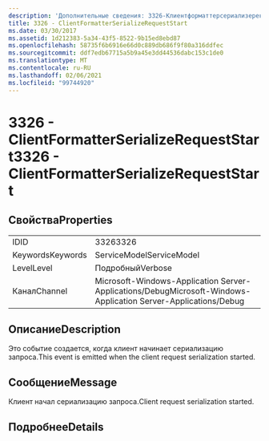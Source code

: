 ```yaml
---
description: 'Дополнительные сведения: 3326-Клиентформаттерсериализерекуестстарт'
title: 3326 - ClientFormatterSerializeRequestStart
ms.date: 03/30/2017
ms.assetid: 1d212383-5a34-43f5-8522-9b15ed8ebd87
ms.openlocfilehash: 58735f6b6916e66d0c889db686f9f80a316ddfec
ms.sourcegitcommit: ddf7edb67715a5b9a45e3dd44536dabc153c1de0
ms.translationtype: MT
ms.contentlocale: ru-RU
ms.lasthandoff: 02/06/2021
ms.locfileid: "99744920"
---
```

# <a name="3326---clientformatterserializerequeststart"></a><span data-ttu-id="4f28c-103">3326 - ClientFormatterSerializeRequestStart</span><span class="sxs-lookup"><span data-stu-id="4f28c-103">3326 - ClientFormatterSerializeRequestStart</span></span>

## <a name="properties"></a><span data-ttu-id="4f28c-104">Свойства</span><span class="sxs-lookup"><span data-stu-id="4f28c-104">Properties</span></span>  
  
|||  
|-|-|  
|<span data-ttu-id="4f28c-105">ID</span><span class="sxs-lookup"><span data-stu-id="4f28c-105">ID</span></span>|<span data-ttu-id="4f28c-106">3326</span><span class="sxs-lookup"><span data-stu-id="4f28c-106">3326</span></span>|  
|<span data-ttu-id="4f28c-107">Keywords</span><span class="sxs-lookup"><span data-stu-id="4f28c-107">Keywords</span></span>|<span data-ttu-id="4f28c-108">ServiceModel</span><span class="sxs-lookup"><span data-stu-id="4f28c-108">ServiceModel</span></span>|  
|<span data-ttu-id="4f28c-109">Level</span><span class="sxs-lookup"><span data-stu-id="4f28c-109">Level</span></span>|<span data-ttu-id="4f28c-110">Подробный</span><span class="sxs-lookup"><span data-stu-id="4f28c-110">Verbose</span></span>|  
|<span data-ttu-id="4f28c-111">Канал</span><span class="sxs-lookup"><span data-stu-id="4f28c-111">Channel</span></span>|<span data-ttu-id="4f28c-112">Microsoft-Windows-Application Server-Applications/Debug</span><span class="sxs-lookup"><span data-stu-id="4f28c-112">Microsoft-Windows-Application Server-Applications/Debug</span></span>|  
  
## <a name="description"></a><span data-ttu-id="4f28c-113">Описание</span><span class="sxs-lookup"><span data-stu-id="4f28c-113">Description</span></span>  

 <span data-ttu-id="4f28c-114">Это событие создается, когда клиент начинает сериализацию запроса.</span><span class="sxs-lookup"><span data-stu-id="4f28c-114">This event is emitted when the client request serialization started.</span></span>  
  
## <a name="message"></a><span data-ttu-id="4f28c-115">Сообщение</span><span class="sxs-lookup"><span data-stu-id="4f28c-115">Message</span></span>  

 <span data-ttu-id="4f28c-116">Клиент начал сериализацию запроса.</span><span class="sxs-lookup"><span data-stu-id="4f28c-116">Client request serialization started.</span></span>  
  
## <a name="details"></a><span data-ttu-id="4f28c-117">Подробнее</span><span class="sxs-lookup"><span data-stu-id="4f28c-117">Details</span></span>
